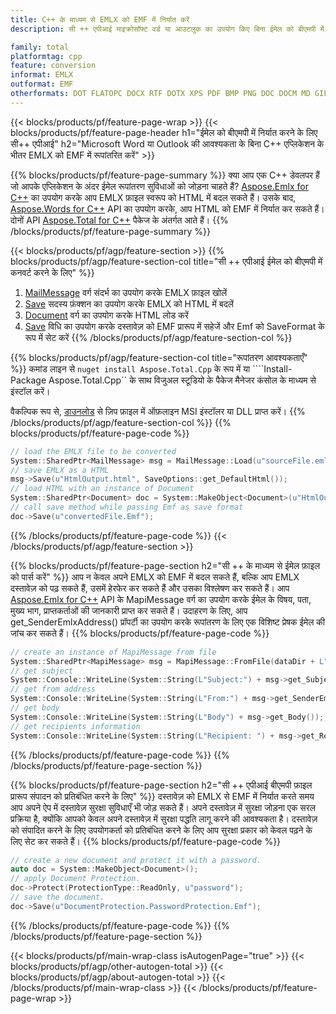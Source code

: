 ```yaml
---
title: C++ के माध्यम से EMLX को EMF में निर्यात करें
description: सी ++ एपीआई माइक्रोसॉफ्ट वर्ड या आउटलुक का उपयोग किए बिना ईमेल को बीएमपी में कनवर्ट करने के लिए

family: total
platformtag: cpp
feature: conversion
informat: EMLX
outformat: EMF
otherformats: DOT FLATOPC DOCX RTF DOTX XPS PDF BMP PNG DOC DOCM MD GIF PS DOTM EPUB TEXT PCL SVG WORDML JPEG OTT TIFF ODT
---
```

{{< blocks/products/pf/feature-page-wrap >}}
{{< blocks/products/pf/feature-page-header h1="ईमेल को बीएमपी में निर्यात करने के लिए सी++ एपीआई" h2="Microsoft Word या Outlook की आवश्यकता के बिना C++ एप्लिकेशन के भीतर EMLX को EMF में रूपांतरित करें" >}}

{{% blocks/products/pf/feature-page-summary %}}
क्या आप एक C++ डेवलपर हैं जो आपके एप्लिकेशन के अंदर ईमेल रूपांतरण सुविधाओं को जोड़ना चाहते हैं? [Aspose.Emlx for C++](https://products.aspose.com/emlx/cpp/) का उपयोग करके आप EMLX फ़ाइल स्वरूप को HTML में बदल सकते हैं। उसके बाद, [Aspose.Words for C++](https://products.aspose.com/words/cpp/) API का उपयोग करके, आप HTML को EMF में निर्यात कर सकते हैं। दोनों API [Aspose.Total for C++](https://products.aspose.com/total/cpp/) पैकेज के अंतर्गत आते हैं। 
{{% /blocks/products/pf/feature-page-summary  %}}

{{< blocks/products/pf/agp/feature-section >}}
{{% blocks/products/pf/agp/feature-section-col title="सी ++ एपीआई ईमेल को बीएमपी में कनवर्ट करने के लिए" %}}
1. [MailMessage](https://reference.aspose.com/emlx/cpp/class/aspose.emlx.mail_message) वर्ग संदर्भ का उपयोग करके EMLX फ़ाइल खोलें
2. [Save](https://reference.aspose.com/emlx/cpp/class/aspose.emlx.mail_message#a7e7c6b50c8db5a8bcc6934db02b4a786) सदस्य फ़ंक्शन का उपयोग करके EMLX को HTML में बदलें
3. [Document](https://reference.aspose.com/words/cpp/class/aspose.words.document) वर्ग का उपयोग करके HTML लोड करें
4. [Save](https://reference.aspose.com/words/cpp/class/aspose.words.document#save_string_saveformat) विधि का उपयोग करके दस्तावेज़ को EMF प्रारूप में सहेजें और Emf को SaveFormat के रूप में सेट करें
{{% /blocks/products/pf/agp/feature-section-col %}}

{{% blocks/products/pf/agp/feature-section-col title="रूपांतरण आवश्यकताएँ" %}}
कमांड लाइन से ```nuget install Aspose.Total.Cpp``` के रूप में या ````Install-Package Aspose.Total.Cpp`` के साथ विजुअल स्टूडियो के पैकेज मैनेजर कंसोल के माध्यम से इंस्टॉल करें।

वैकल्पिक रूप से, [डाउनलोड](https://releases.aspose.com/total/cpp) से ज़िप फ़ाइल में ऑफ़लाइन MSI इंस्टॉलर या DLL प्राप्त करें।
{{% /blocks/products/pf/agp/feature-section-col %}}
{{% blocks/products/pf/feature-page-code %}}

```cpp
// load the EMLX file to be converted
System::SharedPtr<MailMessage> msg = MailMessage::Load(u"sourceFile.emlx");
// save EMLX as a HTML 
msg->Save(u"HtmlOutput.html", SaveOptions::get_DefaultHtml());  
// load HTML with an instance of Document
System::SharedPtr<Document> doc = System::MakeObject<Document>(u"HtmlOutput.html");
// call save method while passing Emf as save format
doc->Save(u"convertedFile.Emf");
```


{{% /blocks/products/pf/feature-page-code %}}
{{< /blocks/products/pf/agp/feature-section >}}

{{% blocks/products/pf/feature-page-section  h2="सी ++ के माध्यम से ईमेल फ़ाइल को पार्स करें" %}}
आप न केवल अपने EMLX को EMF में बदल सकते हैं, बल्कि आप EMLX दस्तावेज़ को पढ़ सकते हैं, उसमें हेरफेर कर सकते हैं और उसका विश्लेषण कर सकते हैं। आप [Aspose.Emlx for C++](https://products.aspose.com/emlx/cpp/) API के MapiMessage वर्ग का उपयोग करके ईमेल के विषय, पता, मुख्य भाग, प्राप्तकर्ताओं की जानकारी प्राप्त कर सकते हैं। उदाहरण के लिए, आप get_SenderEmlxAddress() प्रॉपर्टी का उपयोग करके रूपांतरण के लिए एक विशिष्ट प्रेषक ईमेल की जांच कर सकते हैं।
{{% blocks/products/pf/feature-page-code %}}

```cpp
// create an instance of MapiMessage from file
System::SharedPtr<MapiMessage> msg = MapiMessage::FromFile(dataDir + L"message.emlx");
// get subject
System::Console::WriteLine(System::String(L"Subject:") + msg->get_Subject());
// get from address
System::Console::WriteLine(System::String(L"From:") + msg->get_SenderEmlxAddress());
// get body
System::Console::WriteLine(System::String(L"Body") + msg->get_Body());
// get recipients information
System::Console::WriteLine(System::String(L"Recipient: ") + msg->get_Recipients());
```

{{% /blocks/products/pf/feature-page-code  %}}
{{% /blocks/products/pf/feature-page-section %}}

{{% blocks/products/pf/feature-page-section  h2="सी ++ एपीआई बीएमपी फ़ाइल प्रारूप संपादन को प्रतिबंधित करने के लिए" %}}
दस्तावेज़ को EMLX से EMF में निर्यात करते समय आप अपने ऐप में दस्तावेज़ सुरक्षा सुविधाएँ भी जोड़ सकते हैं। अपने दस्तावेज़ में सुरक्षा जोड़ना एक सरल प्रक्रिया है, क्योंकि आपको केवल अपने दस्तावेज़ में सुरक्षा पद्धति लागू करने की आवश्यकता है। दस्तावेज़ को संपादित करने के लिए उपयोगकर्ता को प्रतिबंधित करने के लिए आप सुरक्षा प्रकार को केवल पढ़ने के लिए सेट कर सकते हैं।
{{% blocks/products/pf/feature-page-code %}}

```cpp
// create a new document and protect it with a password.
auto doc = System::MakeObject<Document>();
// apply Document Protection.
doc->Protect(ProtectionType::ReadOnly, u"password");
// save the document.
doc->Save(u"DocumentProtection.PasswordProtection.Emf");
```

{{% /blocks/products/pf/feature-page-code  %}}
{{% /blocks/products/pf/feature-page-section %}}

{{< blocks/products/pf/main-wrap-class isAutogenPage="true" >}}
{{< blocks/products/pf/agp/other-autogen-total >}}
{{< blocks/products/pf/agp/about-autogen-total >}}
{{< /blocks/products/pf/main-wrap-class >}}
{{< /blocks/products/pf/feature-page-wrap >}}